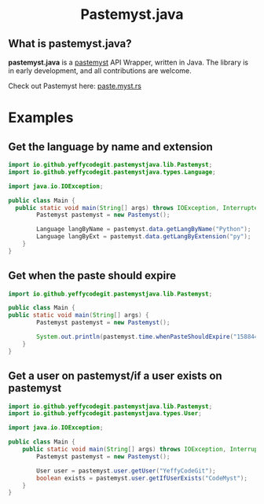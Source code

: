 <div align="center">
  
  # Pastemyst.java
</div>

## What is pastemyst.java?
**pastemyst.java** is a [pastemyst][pastemyst-link] API Wrapper, written in Java. The library is in early development, and all contributions are welcome.

Check out Pastemyst here: [paste.myst.rs][pastemyst-link]

# Examples

## Get the language by name and extension

```java
import io.github.yeffycodegit.pastemystjava.lib.Pastemyst;
import io.github.yeffycodegit.pastemystjava.types.Language;

import java.io.IOException;

public class Main {
  public static void main(String[] args) throws IOException, InterruptedException {
        Pastemyst pastemyst = new Pastemyst();

        Language langByName = pastemyst.data.getLangByName("Python");
        Language langByExt = pastemyst.data.getLangByExtension("py");
    }
}
```

## Get when the paste should expire

```java
import io.github.yeffycodegit.pastemystjava.lib.Pastemyst;

public class Main {
public static void main(String[] args) {
        Pastemyst pastemyst = new Pastemyst();

        System.out.println(pastemyst.time.whenPasteShouldExpire("1588441258", "1w"));
    }
}
```

## Get a user on pastemyst/if a user exists on pastemyst

```java
import io.github.yeffycodegit.pastemystjava.lib.Pastemyst;
import io.github.yeffycodegit.pastemystjava.types.User;

import java.io.IOException;

public class Main {
    public static void main(String[] args) throws IOException, InterruptedException {
        Pastemyst pastemyst = new Pastemyst();

        User user = pastemyst.user.getUser("YeffyCodeGit");
        boolean exists = pastemyst.user.getIfUserExists("CodeMyst");
    }
}
```

[pastemyst-link]: https://github.com/codemyst/pastemyst "pastemyst on Github"
